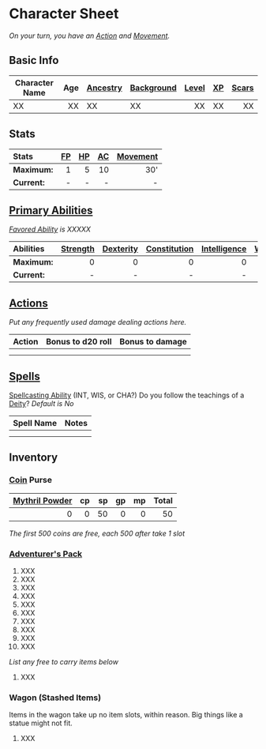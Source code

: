 # Character Sheet

*On your turn, you have an [Action](../../Game%20Procedures/Action.md) and [Movement](../../Game%20Procedures/Movement.md).*

## Basic Info

| Character Name | Age | [Ancestry](../../Player%20Characters/Ancenstries/Ancestry.md) | [Background](../../Player%20Characters/Background.md) | [Level](../../Player%20Characters/Derived%20Statistics/Level.md) | [XP](../../Player%20Characters/Derived%20Statistics/Experience%20Points.md) | [Scars](../../Player%20Characters/Derived%20Statistics/Scars.md) |
| -------------- | --: | :------------------------------------------------------------ | :---------------------------------------------------- | ---------------------------------------------------------------: | --------------------------------------------------------------------------: | ---------------------------------------------------------------: |
| XX             |  XX | XX                                                            | XX                                                    |                                                               XX |                                                                          XX |                                                               XX |

## Stats

| Stats        | [FP](../../Player%20Characters/Derived%20Statistics/Fatigue%20Points.md) | [HP](../../Player%20Characters/Derived%20Statistics/Health%20Points.md) | [AC](../../Player%20Characters/Derived%20Statistics/Armor%20Class.md) | [Movement](../../Game%20Procedures/Movement.md) |
| :----------- | -----------------------------------------------------------------------: | ----------------------------------------------------------------------: | --------------------------------------------------------------------: | ----------------------------------------------: |
| **Maximum:** |                                                                        1 |                                                                       5 |                                                                    10 |                                             30' |
| **Current:** |                                                                        - |                                                                       - |                                                                     - |                                               - |

## [Primary Abilities](../../Player%20Characters/Chosen%20Statistics/Ability%20Scores.md)

*[Favored Ability](../../Player%20Characters/Favored%20Ability.md) is XXXXX*

| Abilities    | [Strength](../../Player%20Characters/Chosen%20Statistics/Strength.md) | [Dexterity](../../Player%20Characters/Chosen%20Statistics/Dexterity.md) | [Constitution](../../Player%20Characters/Chosen%20Statistics/Constitution.md) | [Intelligence](../../Player%20Characters/Chosen%20Statistics/Intelligence.md) | [Wisdom](../../Player%20Characters/Chosen%20Statistics/Wisdom.md)<br> | [Charisma](../../Player%20Characters/Chosen%20Statistics/Charisma.md)<br> |
| :----------- | --------------------------------------------------------------------: | ----------------------------------------------------------------------: | ----------------------------------------------------------------------------: | ----------------------------------------------------------------------------: | --------------------------------------------------------------------: | ------------------------------------------------------------------------: |
| **Maximum:** |                                                                     0 |                                                                       0 |                                                                             0 |                                                                             0 |                                                                     0 |                                                                         0 |
| **Current:** |                                                                     - |                                                                       - |                                                                             - |                                                                             - |                                                                     - |                                                                         - |

## [Actions](../../Game%20Procedures/Action.md)

*Put any frequently used damage dealing actions here.*

| Action | Bonus to d20 roll | Bonus to damage |
| ------ | ----------------: | --------------: |
|        |                   |                 |
|        |                   |                 |

## [Spells](../../Magic/Spellcasting/Spells.md)

[Spellcasting Ability](../../Magic/Spellcasting/The%20Spellcasting%20Disciplines/Spellcasting%20Ability.md) (INT, WIS, or CHA?)
Do you follow the teachings of a [Deity](../../Magic/Deities/Deities.md)? *Default is No*

| Spell Name | Notes |
| ---------- | ----- |
|            |       |
|            |       |

## Inventory

### [Coin](../../Economy/Coins.md) Purse

| [Mythril Powder](../../Magic/Mythril.md) |  cp |  sp |  gp |  mp | Total |
| ---------------------------------------: | --: | --: | --: | --: | ----: |
|                                        0 |   0 |  50 |   0 |   0 |    50 |

*The first 500 coins are free, each 500 after take 1 slot*

### [Adventurer's Pack](../../Items/Gear/100%20Coins/Adventurer's%20Pack.md)

1. XXX
2. XXX
3. XXX
4. XXX
5. XXX
6. XXX
7. XXX
8. XXX
9. XXX
10. XXX

*List any free to carry items below*

1. XXX

### Wagon (Stashed Items)

Items in the wagon take up no item slots, within reason. Big things like a statue might not fit.

1. XXX
